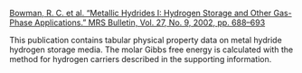 [Bowman, R. C. et al. “Metallic Hydrides I: Hydrogen Storage and Other Gas-Phase Applications.” MRS Bulletin, Vol. 27, No. 9, 2002, pp. 688–693](https://doi.org/10.1557/mrs2002.223.)


This publication contains tabular physical property data on metal hydride hydrogen storage media. The molar Gibbs free energy is calculated with the method for hydrogen carriers described in the supporting information.
